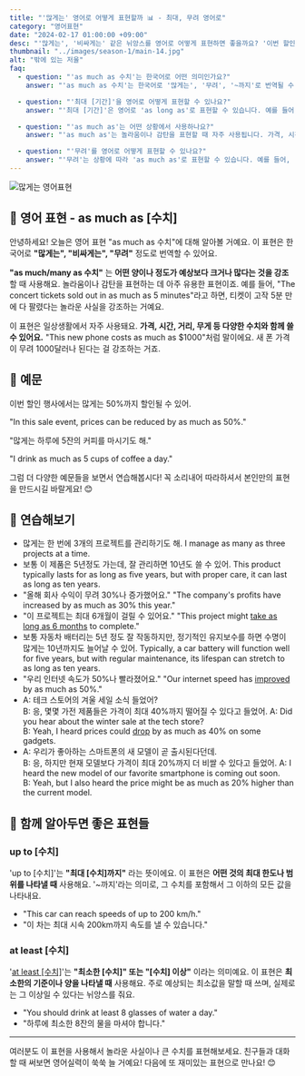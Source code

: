 ```yaml
---
title: "'많게는' 영어로 어떻게 표현할까 📊 - 최대, 무려 영어로"
category: "영어표현"
date: "2024-02-17 01:00:00 +09:00"
desc: "'많게는', '비싸게는' 같은 뉘앙스를 영어로 어떻게 표현하면 좋을까요? '이번 할인 행사에서는 많게는 50%까지 할인될 수 있어.', '많게는 하루에 5잔의 커피를 마시기도 해.' 등을 영어로 표현하는 법을 배워봅시다."
thumbnail: "../images/season-1/main-14.jpg"
alt: "밖에 있는 저울"
faq:
  - question: "'as much as 수치'는 한국어로 어떤 의미인가요?"
    answer: "'as much as 수치'는 한국어로 '많게는', '무려', '~까지'로 번역될 수 있습니다. 이 표현은 어떤 양이나 정도가 예상보다 크거나 많다는 것을 강조할 때 사용합니다."

  - question: "'최대 [기간]'을 영어로 어떻게 표현할 수 있나요?"
    answer: "'최대 [기간]'은 영어로 'as long as'로 표현할 수 있습니다. 예를 들어, '이 책은 100페이지만큼 길어'는 'This project might take as long as 6 months to complete."

  - question: "'as much as'는 어떤 상황에서 사용하나요?"
    answer: "'as much as'는 놀라움이나 감탄을 표현할 때 자주 사용됩니다. 가격, 시간, 거리, 무게 등 다양한 수치와 함께 쓸 수 있으며, 예상보다 큰 수치를 강조할 때 효과적입니다."

  - question: "'무려'를 영어로 어떻게 표현할 수 있나요?"
    answer: "'무려'는 상황에 따라 'as much as'로 표현할 수 있습니다. 예를 들어, '그 회사는 무려 100명이나 해고했어'는 'That company laid off as many as 100 employees'로 말할 수 있습니다."
---
```


![많게는 영어표현](../images/season-1/main-14.jpg)

## 🌟 영어 표현 - as much as [수치]

안녕하세요! 오늘은 영어 표현 "as much as 수치"에 대해 알아볼 거예요. 이 표현은 한국어로 **"많게는", "비싸게는", "무려"** 정도로 번역할 수 있어요.

**"as much/many as 수치"** 는 **어떤 양이나 정도가 예상보다 크거나 많다는 것을 강조**할 때 사용해요. 놀라움이나 감탄을 표현하는 데 아주 유용한 표현이죠. 예를 들어, "The concert tickets sold out in as much as 5 minutes"라고 하면, 티켓이 고작 5분 만에 다 팔렸다는 놀라운 사실을 강조하는 거예요.

이 표현은 일상생활에서 자주 사용돼요. **가격, 시간, 거리, 무게 등 다양한 수치와 함께 쓸 수 있어요.** "This new phone costs as much as $1000"처럼 말이에요. 새 폰 가격이 무려 1000달러나 된다는 걸 강조하는 거죠.

## 📖 예문

이번 할인 행사에서는 많게는 50%까지 할인될 수 있어.

"In this sale event, prices can be reduced by as much as 50%."

"많게는 하루에 5잔의 커피를 마시기도 해."

"I drink as much as 5 cups of coffee a day."

그럼 더 다양한 예문들을 보면서 연습해봅시다! 꼭 소리내어 따라하셔서 본인만의 표현을 만드시길 바랄게요! 😊

## 💬 연습해보기

<ul data-interactive-list>
  <li data-interactive-item>
    <span data-toggler>많게는 한 번에 3개의 프로젝트를 관리하기도 해.</span>
    <span data-answer>I manage as many as three projects at a time.</span>
  </li>
  <li data-interactive-item>
    <span data-toggler>보통 이 제품은 5년정도 가는데, 잘 관리하면 10년도 쓸 수 있어.</span>
    <span data-answer>This product typically lasts for as long as five years, but with proper care, it can last as long as ten years.</span>
  </li>
  <li data-interactive-item>
    <span data-toggler>"올해 회사 수익이 무려 30%나 증가했어요."</span>
    <span data-answer>"The company's profits have increased by as much as 30% this year."</span>
  </li>
  <li data-interactive-item>
    <span data-toggler>"이 프로젝트는 최대 6개월이 걸릴 수 있어요."</span>
    <span data-answer>"This project might <a href="/blog/in-english/010.take-a-while/">take as long as 6 months</a> to complete."</span>
  </li>
  <li data-interactive-item>
    <span data-toggler>보통 자동차 배터리는 5년 정도 잘 작동하지만, 정기적인 유지보수를 하면 수명이 많게는 10년까지도 늘어날 수 있어.</span>
    <span data-answer>Typically, a car battery will function well for five years, but with regular maintenance, its lifespan can stretch to as long as ten years.</span>
  </li>
  <li data-interactive-item>
    <span data-toggler>"우리 인터넷 속도가 50%나 빨라졌어요."</span>
    <span data-answer>"Our internet speed has <a href="/blog/in-english/394.improve/">improved</a> by as much as 50%."</span>
  </li>
  <li data-interactive-item>
    <span data-toggler>A: 테크 스토어의 겨울 세일 소식 들었어?<br>B: 응, 몇몇 가전 제품들은 가격이 최대 40%까지 떨어질 수 있다고 들었어.</span>
    <span data-answer>A: Did you hear about the winter sale at the tech store?<br>
B: Yeah, I heard prices could <a href="/blog/in-english/361.drop/">drop</a> by as much as 40% on some gadgets.</span>
  </li>
  <li data-interactive-item>
    <span data-toggler>A: 우리가 좋아하는 스마트폰의 새 모델이 곧 출시된다던데.<br>
B: 응, 하지만 현재 모델보다 가격이 최대 20%까지 더 비쌀 수 있다고 들었어.</span>
    <span data-answer>A: I heard the new model of our favorite smartphone is coming out soon.<br>
B: Yeah, but I also heard the price might be as much as 20% higher than the current model.</span>
  </li>
</ul>

## 🤝 함께 알아두면 좋은 표현들

### up to [수치]

'up to [수치]'는 **"최대 [수치]까지"** 라는 뜻이에요. 이 표현은 **어떤 것의 최대 한도나 범위를 나타낼 때** 사용해요. '~까지'라는 의미로, 그 수치를 포함해서 그 이하의 모든 값을 나타내요.

- "This car can reach speeds of up to 200 km/h."
- "이 차는 최대 시속 200km까지 속도를 낼 수 있습니다."

### at least [수치]

'[at least [수치]](/blog/in-english/167.at-least/)'는 **"최소한 [수치]" 또는 "[수치] 이상"** 이라는 의미예요. 이 표현은 **최소한의 기준이나 양을 나타낼 때** 사용해요. 주로 예상되는 최소값을 말할 때 쓰며, 실제로는 그 이상일 수 있다는 뉘앙스를 줘요.

- "You should drink at least 8 glasses of water a day."
- "하루에 최소한 8잔의 물을 마셔야 합니다."

---

여러분도 이 표현을 사용해서 놀라운 사실이나 큰 수치를 표현해보세요. 친구들과 대화할 때 써보면 영어실력이 쑥쑥 늘 거예요! 다음에 또 재미있는 표현으로 만나요! 😊
